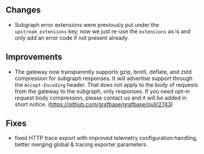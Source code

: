 ## Changes

- Subgraph error extensions were previously put under the `upstream_extensions` key, now we just re-use the `extensions` as is and only add an error code if not present already.

## Improvements

- The gateway now transparently supports gzip, brotli, deflate, and zstd compression for subgraph responses. It will advertise support through the `Accept-Encoding` header. That does not apply to the body of requests from the gateway to the subgraph, only responses. If you need opt-in request body compression, please contact us and it will be added in short notice. (https://github.com/grafbase/grafbase/pull/2743)

## Fixes

- fixed HTTP trace export with improved telemetry configuration handling, better merging global & tracing exporter parameters.
